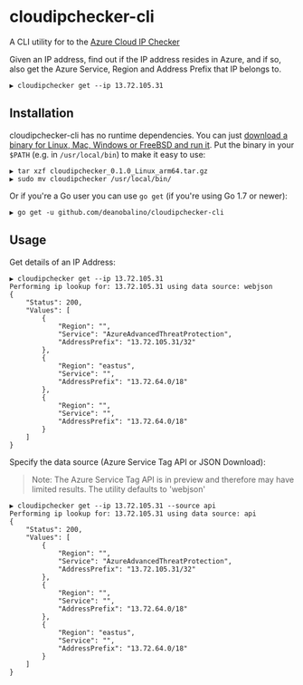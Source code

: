 # cloudipchecker-cli

A CLI utility for to the [Azure Cloud IP Checker](https://github.com/deanobalino/cloudipchecker)

Given an IP address, find out if the IP address resides in Azure, and if so, also get the Azure Service, Region and Address Prefix that IP belongs to. 

```
▶ cloudipchecker get --ip 13.72.105.31
```

## Installation

cloudipchecker-cli has no runtime dependencies. You can just [download a binary for Linux, Mac, Windows or FreeBSD and run it](https://github.com/deanobalino/cloudipchecker-cli/releases).
Put the binary in your `$PATH` (e.g. in `/usr/local/bin`) to make it easy to use:
```
▶ tar xzf cloudipchecker_0.1.0_Linux_arm64.tar.gz
▶ sudo mv cloudipchecker /usr/local/bin/
```

Or if you're a Go user you can use `go get` (if you're using Go 1.7 or newer):

```
▶ go get -u github.com/deanobalino/cloudipchecker-cli
```


## Usage

Get details of an IP Address:

```
▶ cloudipchecker get --ip 13.72.105.31
Performing ip lookup for: 13.72.105.31 using data source: webjson
{
    "Status": 200,
    "Values": [
        {
            "Region": "",
            "Service": "AzureAdvancedThreatProtection",
            "AddressPrefix": "13.72.105.31/32"
        },
        {
            "Region": "eastus",
            "Service": "",
            "AddressPrefix": "13.72.64.0/18"
        },
        {
            "Region": "",
            "Service": "",
            "AddressPrefix": "13.72.64.0/18"
        }
    ]
}

```

Specify the data source (Azure Service Tag API or JSON Download):

>Note: The Azure Service Tag API is in preview and therefore may have limited results. The utility defaults to 'webjson'

```
▶ cloudipchecker get --ip 13.72.105.31 --source api
Performing ip lookup for: 13.72.105.31 using data source: api
{
    "Status": 200,
    "Values": [
        {
            "Region": "",
            "Service": "AzureAdvancedThreatProtection",
            "AddressPrefix": "13.72.105.31/32"
        },
        {
            "Region": "",
            "Service": "",
            "AddressPrefix": "13.72.64.0/18"
        },
        {
            "Region": "eastus",
            "Service": "",
            "AddressPrefix": "13.72.64.0/18"
        }
    ]
}
```

